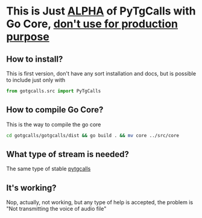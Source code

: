 # This is Just <u>ALPHA</u> of PyTgCalls with Go Core, <u>don't use for production purpose</u>

## How to install?
This is first version, don't have any sort installation and docs, 
but is possible to include just only with
``` python  
from gotgcalls.src import PyTgCalls
```

## How to compile Go Core?
This is the way to compile the go core
``` bash  
cd gotgcalls/gotgcalls/dist && go build . && mv core ../src/core
```

## What type of stream is needed?
The same type of stable [pytgcalls]

[pytgcalls]: https://github.com/pytgcalls/pytgcalls

## It's working?
Nop, actually, not working, but any type of help is accepted, the problem is "Not transmitting the voice of audio file"